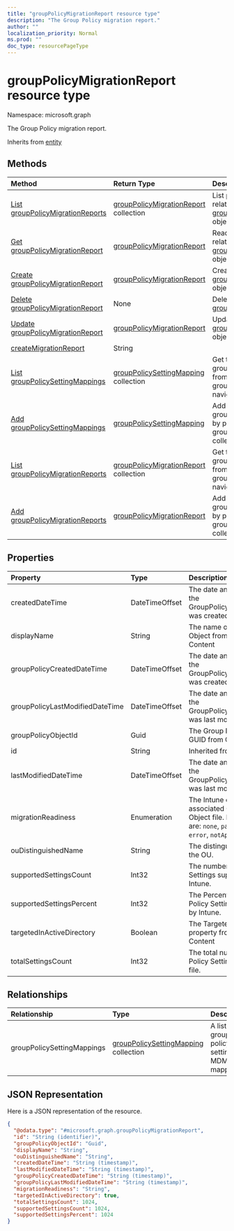 ```yaml
---
title: "groupPolicyMigrationReport resource type"
description: "The Group Policy migration report."
author: ""
localization_priority: Normal
ms.prod: ""
doc_type: resourcePageType
---
```


# groupPolicyMigrationReport resource type


Namespace: microsoft.graph

The Group Policy migration report.


Inherits from [entity](../resources/entity.md)

## Methods
|Method|Return Type|Description|
|:---|:---|:---|
|[List groupPolicyMigrationReports](../api/grouppolicymigrationreport-list.md)|[groupPolicyMigrationReport](../resources/grouppolicymigrationreport.md) collection|List properties and relationships of the [groupPolicyMigrationReport](../resources/grouppolicymigrationreport.md) objects.|
|[Get groupPolicyMigrationReport](../api/grouppolicymigrationreport-get.md)|[groupPolicyMigrationReport](../resources/grouppolicymigrationreport.md)|Read properties and relationships of the [groupPolicyMigrationReport](../resources/grouppolicymigrationreport.md) object.|
|[Create groupPolicyMigrationReport](../api/grouppolicymigrationreport-create.md)|[groupPolicyMigrationReport](../resources/grouppolicymigrationreport.md)|Create a new [groupPolicyMigrationReport](../resources/grouppolicymigrationreport.md) object.|
|[Delete groupPolicyMigrationReport](../api/grouppolicymigrationreport-delete.md)|None|Deletes a [groupPolicyMigrationReport](../resources/grouppolicymigrationreport.md).|
|[Update groupPolicyMigrationReport](../api/grouppolicymigrationreport-update.md)|[groupPolicyMigrationReport](../resources/grouppolicymigrationreport.md)|Update the properties of a [groupPolicyMigrationReport](../resources/grouppolicymigrationreport.md) object.|
|[createMigrationReport](../api/grouppolicymigrationreport-createmigrationreport.md)|String||
|[List groupPolicySettingMappings](../api/grouppolicymigrationreport-list-grouppolicysettingmappings.md)|[groupPolicySettingMapping](../resources/grouppolicysettingmapping.md) collection|Get the groupPolicySettingMappings from the groupPolicySettingMappings navigation property.|
|[Add groupPolicySettingMappings](../api/grouppolicymigrationreport-post-grouppolicysettingmappings.md)|[groupPolicySettingMapping](../resources/grouppolicysettingmapping.md)|Add groupPolicySettingMappings by posting to the groupPolicySettingMappings collection.|
|[List groupPolicyMigrationReports](../api/intune-devices-devicemanagement-list-grouppolicymigrationreports.md)|[groupPolicyMigrationReport](../resources/grouppolicymigrationreport.md) collection|Get the groupPolicyMigrationReports from the groupPolicyMigrationReports navigation property.|
|[Add groupPolicyMigrationReports](../api/intune-devices-devicemanagement-post-grouppolicymigrationreports.md)|[groupPolicyMigrationReport](../resources/grouppolicymigrationreport.md)|Add groupPolicyMigrationReports by posting to the groupPolicyMigrationReports collection.|

## Properties
|Property|Type|Description|
|:---|:---|:---|
|createdDateTime|DateTimeOffset|The date and time at which the GroupPolicyMigrationReport was created.|
|displayName|String|The name of Group Policy Object from the GPO Xml Content|
|groupPolicyCreatedDateTime|DateTimeOffset|The date and time at which the GroupPolicyMigrationReport was created.|
|groupPolicyLastModifiedDateTime|DateTimeOffset|The date and time at which the GroupPolicyMigrationReport was last modified.|
|groupPolicyObjectId|Guid|The Group Policy Object GUID from GPO Xml content|
|id|String| Inherited from [entity](../resources/entity.md)|
|lastModifiedDateTime|DateTimeOffset|The date and time at which the GroupPolicyMigrationReport was last modified.|
|migrationReadiness|Enumeration|The Intune coverage for the associated Group Policy Object file. Possible values are: `none`, `partial`, `complete`, `error`, `notApplicable`.|
|ouDistinguishedName|String|The distinguished name of the OU.|
|supportedSettingsCount|Int32|The number of Group Policy Settings supported by Intune.|
|supportedSettingsPercent|Int32|The Percentage of Group Policy Settings supported by Intune.|
|targetedInActiveDirectory|Boolean|The Targeted in AD property from GPO Xml Content|
|totalSettingsCount|Int32|The total number of Group Policy Settings from GPO file.|

## Relationships
|Relationship|Type|Description|
|:---|:---|:---|
|groupPolicySettingMappings|[groupPolicySettingMapping](../resources/grouppolicysettingmapping.md) collection|A list of group policy settings to MDM/Intune mappings.|

## JSON Representation
Here is a JSON representation of the resource.
<!-- {
  "blockType": "resource",
  "keyProperty": "id",
  "@odata.type": "microsoft.graph.groupPolicyMigrationReport",
  "baseType": "microsoft.graph.entity",
  "openType": false
}
-->
``` json
{
  "@odata.type": "#microsoft.graph.groupPolicyMigrationReport",
  "id": "String (identifier)",
  "groupPolicyObjectId": "Guid",
  "displayName": "String",
  "ouDistinguishedName": "String",
  "createdDateTime": "String (timestamp)",
  "lastModifiedDateTime": "String (timestamp)",
  "groupPolicyCreatedDateTime": "String (timestamp)",
  "groupPolicyLastModifiedDateTime": "String (timestamp)",
  "migrationReadiness": "String",
  "targetedInActiveDirectory": true,
  "totalSettingsCount": 1024,
  "supportedSettingsCount": 1024,
  "supportedSettingsPercent": 1024
}
```


